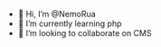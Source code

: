 - 👋 Hi, I’m @NemoRua
- 🌱 I’m currently learning php
- 💞️ I’m looking to collaborate on CMS

<!---
NemoRua/NemoRua is a ✨ special ✨ repository because its `README.md` (this file) appears on your GitHub profile.
You can click the Preview link to take a look at your changes.
--->
